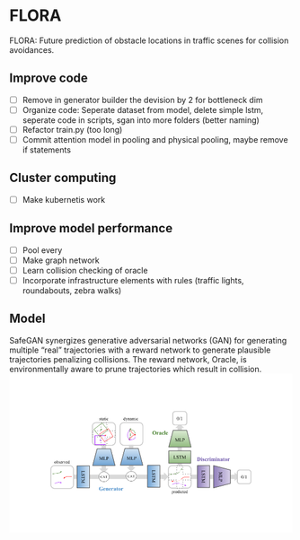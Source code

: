 # FLORA

FLORA: Future prediction of obstacle locations in traffic scenes for collision avoidances.

## Improve code
- [ ] Remove in generator builder the devision by 2 for bottleneck dim
- [ ] Organize code: Seperate dataset from model, delete simple lstm, seperate code in scripts, sgan into more folders (better naming)
- [ ] Refactor train.py (too long)
- [ ] Commit attention model in pooling and physical pooling, maybe remove if statements

## Cluster computing
- [ ] Make kubernetis work

## Improve model performance
- [ ] Pool every
- [ ] Make graph network
- [ ] Learn collision checking of oracle
- [ ] Incorporate infrastructure elements with rules (traffic lights, roundabouts, zebra walks)

## Model 
SafeGAN synergizes generative adversarial networks (GAN) for generating multiple “real” trajectories with a reward network to generate plausible trajectories penalizing collisions. The reward network, Oracle, is environmentally aware to prune trajectories which result in collision.
![safeGAN](images/architecture.png)

